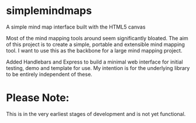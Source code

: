 # simplemindmaps
A simple mind map interface built with the HTML5 canvas

Most of the mind mapping tools around seem significantly bloated. 
The aim of this project is to create a simple, portable and extensible mind mapping tool.
I want to use this as the backbone for a large mind mapping project.

Added Handlebars and Express to build a minimal web interface for initial testing, demo and template for use. My intention is for the underlying library to be entirely independent of these.

# Please Note:
This is in the very earliest stages of development and is not yet functional.
